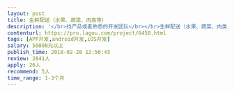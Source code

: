 ```yaml
---                
layout: post       
title: 生鲜配送（水果、蔬菜、肉类等）           
description: '</br>找产品或者熟悉的开发团队</br></br>生鲜配送（水果、蔬菜、肉类等），</br>1、订单，接受各小店的订购，总部根据订单采购相应东西，总部下面有站点，总部配送中心直接配送到站点，站点给小店配送，站点总部需要打印订单，订单定购顾户可在手机上操作</br>2、支付，小店根据订单的数量，支付钱（网络支付），配送中心根据实际配送的数据计算金额，这个会存在部分差额，需要退钱或补款</br>3、配送，配送中心，配送时的称秤的重量，直接传输到电脑，顾客根据收到数量确认订单。</br>4、还需以上的明细、报表。</br></br>要求：有相关案例成果</br>'     
contenturl: https://pro.lagou.com/project/6450.html      
tags: [APP开发,android开发,iOS开发]            
salary: 50000元以上          
publish_time: 2018-02-28 12:50:43         
review: 2841人                   
apply: 26人                   
recommend: 5人                   
time_range: 1-3个月              
---                 
```

